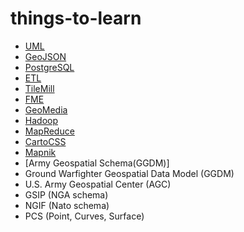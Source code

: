things-to-learn
===============
- [UML](http://en.wikipedia.org/wiki/Unified_Modeling_Language)
- [GeoJSON](http://geojson.org/geojson-spec.html)
- [PostgreSQL](https://wiki.postgresql.org/wiki/Main_Page)
- [ETL](http://en.wikipedia.org/wiki/Extract,_transform,_load)
- [TileMill](https://www.mapbox.com/tilemill/docs/crashcourse/introduction/)
- [FME](http://www.safe.com/)
- [GeoMedia](http://www.hexagongeospatial.com/products/geomedia/Details.aspx)
- [Hadoop](http://hadoop.apache.org/)
- [MapReduce](http://en.wikipedia.org/wiki/MapReduce)
- [CartoCSS](https://github.com/mapbox/carto)
- [Mapnik](http://wiki.openstreetmap.org/wiki/Mapnik)
- [Army Geospatial Schema(GGDM)]
- Ground Warfighter Geospatial Data Model (GGDM)
- U.S. Army Geospatial Center (AGC)
- GSIP (NGA schema)
- NGIF (Nato schema)
- PCS (Point, Curves, Surface)
